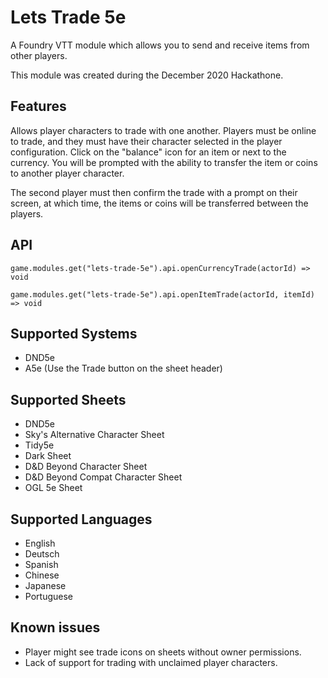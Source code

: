 # Lets Trade 5e
A Foundry VTT module which allows you to send and receive items from other players.

This module was created during the December 2020 Hackathone.

## Features

Allows player characters to trade with one another. Players must be online to trade, and they must have their character selected in the player configuration. Click on the "balance" icon for an item or next to the currency. You will be prompted with the ability to transfer the item or coins to another player character.

The second player must then confirm the trade with a prompt on their screen, at which time, the items or coins will be transferred between the players.

## API

`game.modules.get("lets-trade-5e").api.openCurrencyTrade(actorId) => void`

`game.modules.get("lets-trade-5e").api.openItemTrade(actorId, itemId) => void`

## Supported Systems
- DND5e
- A5e (Use the Trade button on the sheet header)

## Supported Sheets

- DND5e
- Sky's Alternative Character Sheet
- Tidy5e
- Dark Sheet
- D&D Beyond Character Sheet
- D&D Beyond Compat Character Sheet
- OGL 5e Sheet

## Supported Languages
 - English
 - Deutsch
 - Spanish
 - Chinese
 - Japanese
 - Portuguese

## Known issues

- Player might see trade icons on sheets without owner permissions.
- Lack of support for trading with unclaimed player characters.